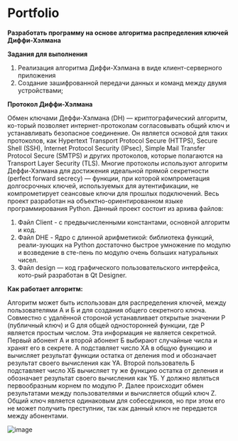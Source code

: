# Portfolio

**Разработать программу на основе алгоритма распределения ключей Диффи-Хэлмана**

**Задания для выполнения**
1. Реализация алгоритма Диффи-Хэлмана в виде клиент-серверного приложения
2. Создание зашифрованной передачи данных и команд между двумя устройствами;

**Протокол Диффи-Хэлмана**

Обмен ключами Деффи-Хэлмана (DH) — криптографический алгоритм, ко-торый позволяет интернет-протоколам согласовывать общий ключ и устанавливать безопасное соединение. Он является основой для таких протоколов, как Hypertext Transport Protocol Secure (HTTPS), Secure Shell (SSH), Internet Protocol Security (IPsec), Simple Mail Transfer Protocol Secure (SMTPS) и других протоколов, которые полагаются на Transport Layer Security (TLS). Многие протоколы используют алгоритм Деффи-Хэлмана для достижения идеальной прямой секретности (perfect forward secrecy) — функции, при которой компрометация долгосрочных ключей, используемых для аутентификации, не компрометирует сеансовые ключи для прошлых подключений. 
Весь проект разработан на объектно-ориентированном языке программирования Python. Данный проект состоит из архива файлов:

1. Файл Client - с предвычисленными константами, основной алгоритм и код.
2. Файл DHE - Ядро с длинной арифметикой: библиотека функций, реали-зующих на Python достаточно быстрое умножение по модулю и возведение в сте-пень по модулю очень больших натуральных чисел.
3. Файл design — код графического пользовательского интерфейса, кото-рый разработан в Qt Designer.

**Как работает алгоритм:**

Алгоритм может быть использован для распределения ключей, между пользователями А и Б и для создания общего секретного ключа. Совместно с удалённой стороной устанавливает открытые значении P (публичный ключ) и G для общей односторонней функции, где Р является простым числом. Эта информация не является секретной. Первый абонент А и второй абонент Б выбирают случайные числа и хранят его в секрете. А подставляет число XA в общую функцию и вычисляет результат функции остатка от деления mod и обозначает результат своего вычисления как YA. Второй пользователь Б подставляет число XБ вычисляет ту же функцию остатка от деления и обозначает результат своего вычисления как YБ. Y должно являться первообразным корнем по модулю P. Далее происходит обмен результатами между пользователями и вычисляется общий ключ Z. Общий ключ является одинаковым для собеседников, но при этом его не может получить преступник, так как данный ключ не передается между абонентами.

![image](https://github.com/uldanaadl/Portfolio/assets/143841833/c53d2897-b0e5-430a-8e4e-989540dc4312)
